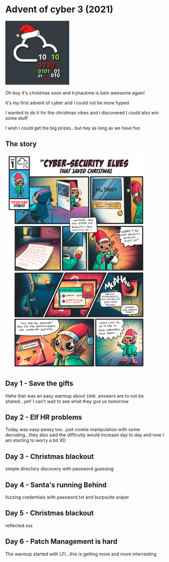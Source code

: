  # Advent of cyber 3 (2021)
<img src="aoc3.png" alt="aoc3" width=200/>

Oh boy it's christmas soon and tryhackme is bein awesome again!

it's my first advent of cyber and I could not be more hyped

I wanted to do it for the christmas vibes and i discovered I could also win some stuff

I wish i could get the big prizes...but hey as long as we have fun

## The story
<img src="story3.png" alt="story3" width=450/>

## Day 1 - Save the gifts

Hehe that was an easy warmup about `IDOR`. answers are to not be shared...yet!
I can't wait to see what they gve us tomorrow

## Day 2 - Elf HR problems
Today was easy-peasy too...just cookie manipulation with some decoding...they also said
the difficulty would increase day to day and now I am starting to worry a bit XD

## Day 3 - Christmas blackout
simple directory discovery with password guessing

## Day 4 - Santa's running Behind
fuzzing credentials with password.txt and burpsuite sniper 

## Day 5 - Christmas blackout
reflected xss


## Day 6 - Patch Management is hard
The warmup started with LFI...this is getting more and more interresting




